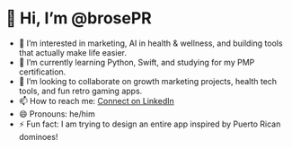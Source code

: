 # 👋 Hi, I’m @brosePR

- 👀 I’m interested in marketing, AI in health & wellness, and building tools that actually make life easier.
- 🌱 I’m currently learning Python, Swift, and studying for my PMP certification.
- 💞️ I’m looking to collaborate on growth marketing projects, health tech tools, and fun retro gaming apps.
- 📫 How to reach me: [Connect on LinkedIn](https://www.linkedin.com/in/joseotero95)
- 😄 Pronouns: he/him
- ⚡ Fun fact: I am trying to design an entire app inspired by Puerto Rican dominoes!
